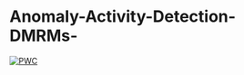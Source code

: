 # Anomaly-Activity-Detection-DMRMs-


[![PWC](https://img.shields.io/endpoint.svg?url=https://paperswithcode.com/badge/anomalous-event-recognition-in-videos-based/anomaly-detection-in-surveillance-videos-on)](https://paperswithcode.com/sota/anomaly-detection-in-surveillance-videos-on?p=anomalous-event-recognition-in-videos-based)
